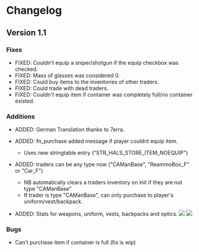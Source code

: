 # Changelog

## Version 1.1
### Fixes
* FIXED: Couldn't equip a sniper/shotgun if the equip checkbox was checked.
* FIXED: Mass of glasses was considered 0.
* FIXED: Could buy items to the inventories of other traders.
* FIXED: Could trade with dead traders.
* FIXED: Couldn't equip item if container was completely full/no container existed.

### Additions
* ADDED: German Translation thanks to 7erra.
* ADDED: fn_purchase added message if player couldnt equip item.
  * Uses new stringtable entry ("STR_HALS_STORE_ITEM_NOEQUIP")
  
* ADDED: traders can be any type now ("CAManBase", "ReammoBox_F" or "Car_F")
  * NB automatically clears a traders inventory on init if they are not type "CAManBase"
  * If trader is type "CAManBase", can only purchase to player's uniform/vest/backpack.
  
* ADDED: Stats for weapons, uniform, vests, backpacks and optics.
![](http://i.imgur.com/piowiF0.jpg) ![](http://i.imgur.com/cXhrtyh.jpg)

### Bugs
* Can't purchase item if container is full (fix is wip)
